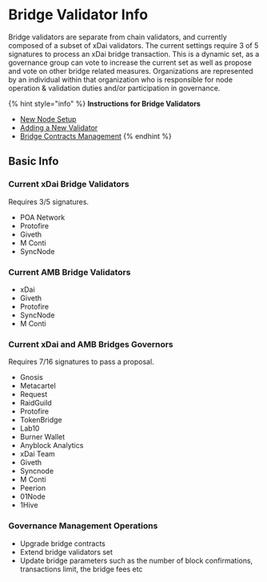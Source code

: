 # Bridge Validator Info

Bridge validators are separate from chain validators, and currently composed of a subset of xDai validators. The current settings require 3 of 5 signatures to process an xDai bridge transaction. This is a dynamic set, as a governance group can vote to increase the current set as well as propose and vote on other bridge related measures. Organizations are represented by an individual within that organization who is responsible for node operation & validation duties and/or participation in governance.

{% hint style="info" %}
**Instructions for Bridge Validators**

* [New Node Setup](bridge-node-setup.md)
* [Adding a New Validator](current-validators-how-to-add-a-new-bridge-validator.md)
* [Bridge Contracts Management](https://docs.tokenbridge.net/xdai-bridge/xdai-bridge-contracts-management)
{% endhint %}

## Basic Info

### Current xDai Bridge Validators

Requires 3/5 signatures.

* POA Network
* Protofire
* Giveth
* M Conti
* SyncNode

### Current AMB Bridge Validators

* xDai&#x20;
* Giveth
* Protofire
* SyncNode
* M Conti

### Current xDai and AMB Bridges Governors

Requires 7/16 signatures to pass a proposal.&#x20;

* Gnosis
* Metacartel
* Request&#x20;
* RaidGuild
* Protofire&#x20;
* TokenBridge
* Lab10
* Burner Wallet
* Anyblock Analytics
* xDai Team
* Giveth
* Syncnode
* M Conti
* Peerion
* 01Node
* 1Hive

### Governance Management Operations

* Upgrade bridge contracts
* Extend bridge validators set
* Update bridge parameters such as the number of block confirmations, transactions limit, the bridge fees etc

